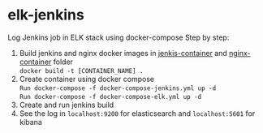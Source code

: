 # elk-jenkins

Log Jenkins job in ELK stack using docker-compose
Step by step:

1. Build jenkins and nginx docker images in [jenkis-container](/jenkins-container) and [nginx-container](/nginx-container) folder <br>
```docker build -t [CONTAINER_NAME] .```
2. Create container using docker compose <br>
```Run docker-compose -f docker-compose-jenkins.yml up -d``` <br>
```Run docker-compose -f docker-compose-elk.yml up -d```
3. Create and run jenkins build
4. See the log in ```localhost:9200``` for elasticsearch and ```localhost:5601``` for kibana
